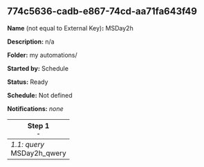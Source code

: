 ## 774c5636-cadb-e867-74cd-aa71fa643f49

**Name** (not equal to External Key)**:** MSDay2h

**Description:** n/a

**Folder:** my automations/

**Started by:** Schedule

**Status:** Ready

**Schedule:** Not defined

**Notifications:** _none_


| Step 1<br>_<small>-</small>_ |
| --- |
| _1.1: query_<br>MSDay2h_qwery |
